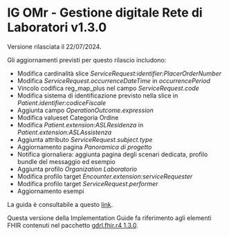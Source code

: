# IG OMr - Gestione digitale Rete di Laboratori v1.3.0

Versione rilasciata il 22/07/2024. 

Gli aggiornamenti previsti per questo rilascio includono:
- Modifica cardinalità slice *ServiceRequest:identifier:PlacerOrderNumber*
- Modifica *ServiceRequest.occurrenceDateTime* in *occurrencePeriod*
- Vincolo codifica reg_map_plus nel campo *ServiceRequest.code*
- Modifica sistema di identificazione previsto nella slice in *Patient.identifier:codiceFiscale*
- Aggiunta campo *OperationOutcome.expression*
- Modifica valueset Categoria Ordine
- Modifica *Patient.extension:ASLResidenza* in *Patient.extension:ASLAssistenza*
- Aggiunta attributo *ServiceRequest.subject.type*
- Aggiornamento pagina *Panoramica di progetto*
- Notifica giornaliera: aggiunta pagina degli scenari dedicata, profilo bundle del messaggio ed esempio
- Aggiunta profilo *Organization Laboratorio* 
- Modifica profilo target *Encounter.extension:serviceRequester* 
- Modifica profilo target *ServiceRequest.performer* 
- Aggiornamento esempi

La guida è consultabile a questo [link](https://simplifier.net/guide/gdrlab?version=1.3.0).

Questa versione della Implementation Guide fa riferimento agli elementi FHIR contenuti nel pacchetto [gdrl.fhir.r4 1.3.0](https://simplifier.net/packages/gdrl.fhir.r4/1.3.0).
